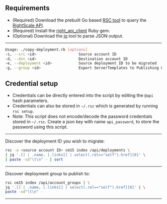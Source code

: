 Requirements
---

* (Required) Download the prebuilt Go based [RSC tool](https://github.com/rightscale/rsc) to query the [RightScale API](http://docs.rightscale.com/api/).
* (Required) Install the [right_api_client](https://github.com/rightscale/right_api_client) Ruby gem.
* (Optional) Download the [jq](http://stedolan.github.io/jq/) tool to parse JSON output.

---

```bash
Usage: ./copy-deployment.rb [options]
-s, --src <id>                   Source account ID
-d, --dst <id>                   Destination account ID
-e, --deployment <id>            Source deployment ID to be migrated
-g, --group <id>                 Export ServerTemplates to Publishing Group ID
```

Credential setup
----------------
* Credentials can be directly entered into the script by editing the `@api` hash parameters.
* Credentials can also be stored in `~/.rsc` which is generated by running `rsc setup`.
* Note: This script does not encode/decode the password credentials stored in `~/.rsc`. Create a json key with name `api_password`, to store the password using this script.

---

Discover the deployment ID you wish to migrate:

```bash
rsc -a <source account ID> cm15 index /api/deployments \
| jq '.[] | .name, [.links[] | select(.rel=="self").href][0]' \
| paste -sd"\t\n" - | sort
```
---

Discover deployment group to publish to:

```bash
rsc cm15 index /api/account_groups | \
jq '.[] | .name, [.links[] | select(.rel=="self").href][0]' | \
paste -sd"\t\n" -
```
---

